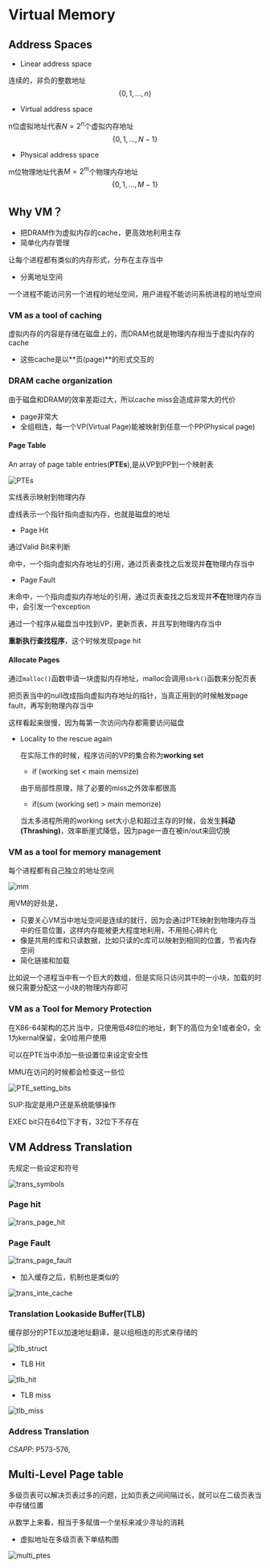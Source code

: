 # Virtual Memory

## Address Spaces

- Linear address space

连续的，非负的整数地址
$$
\{0,1,...,n\}
$$

- Virtual address space

n位虚拟地址代表$N=2^n$个虚拟内存地址
$$
\{0,1,...,N-1\}
$$

- Physical address space

m位物理地址代表$M=2^m$个物理内存地址
$$
\{0,1,...,M-1\}
$$

## Why VM？

- 把DRAM作为虚拟内存的cache，更高效地利用主存
- 简单化内存管理

让每个进程都有类似的内存形式，分布在主存当中

- 分离地址空间

一个进程不能访问另一个进程的地址空间，用户进程不能访问系统进程的地址空间

### VM as a tool of caching

虚拟内存的内容是存储在磁盘上的，而DRAM也就是物理内存相当于虚拟内存的cache

- 这些cache是以**页(page)**的形式交互的

### DRAM cache organization

由于磁盘和DRAM的效率差距过大，所以cache miss会造成非常大的代价

- page非常大
- 全组相连，每一个VP(Virtual Page)能被映射到任意一个PP(Physical page)

#### Page Table

An array of page table entries(**PTEs**),是从VP到PP到一个映射表

![PTEs](../src/Figures/PTEs.png)

实线表示映射到物理内存

虚线表示一个指针指向虚拟内存，也就是磁盘的地址

- Page Hit

通过Valid Bit来判断

命中，一个指向虚拟内存地址的引用，通过页表查找之后发现并**在**物理内存当中

- Page Fault

未命中，一个指向虚拟内存地址的引用，通过页表查找之后发现并**不在**物理内存当中，会引发一个exception

通过一个程序从磁盘当中找到VP，更新页表，并且写到物理内存当中

**重新执行查找程序**，这个时候发现page hit

#### Allocate Pages

通过`malloc()`函数申请一块虚拟内存地址，malloc会调用`sbrk()`函数来分配页表

把页表当中的null改成指向虚拟内存地址的指针，当真正用到的时候触发page fault，再写到物理内存当中

这样看起来很慢，因为每第一次访问内存都需要访问磁盘

- Locality to the rescue again

  在实际工作的时候，程序访问的VP的集合称为**working set**

  - if (working set < main memsize)

  由于局部性原理，除了必要的miss之外效率都很高

  - if(sum (working set) > main memorize)

  当太多进程所用的working set大小总和超过主存的时候，会发生**抖动(Thrashing)**，效率断崖式降低，因为page一直在被in/out来回切换

### VM as a tool for memory management

每个进程都有自己独立的地址空间

![mm](../src/Figures/mm.png)

用VM的好处是，

- 只要关心VM当中地址空间是连续的就行，因为会通过PTE映射到物理内存当中的任意位置，这样内存能被更大程度地利用，不用担心碎片化
- 像是共用的库和只读数据，比如只读的c库可以映射到相同的位置，节省内存空间
- 简化链接和加载

比如说一个进程当中有一个巨大的数组，但是实际只访问其中的一小块，加载的时候只需要分配这一小块的物理内存即可

### VM as a Tool for Memory Protection

在X86-64架构的芯片当中，只使用低48位的地址，剩下的高位为全1或者全0，全1为kernal保留，全0给用户使用

可以在PTE当中添加一些设置位来设定安全性

MMU在访问的时候都会检查这一些位

![PTE_setting_bits](../src/Figures/PTE_setting_bits.png)

SUP:指定是用户还是系统能够操作

EXEC bit只在64位下才有，32位下不存在



## VM Address Translation

先规定一些设定和符号

![trans_symbols](../src/Figures/trans_symbols.png)

### Page hit

![trans_page_hit](../src/Figures/trans_page_hit.png)

### Page Fault

![trans_page_fault](../src/Figures/trans_page_fault.png)

- 加入缓存之后，机制也是类似的

![trans_inte_cache](../src/Figures/trans_inte_cache.png)

### Translation Lookaside Buffer(TLB)

缓存部分的PTE以加速地址翻译，是以组相连的形式来存储的

![tlb_struct](../src/Figures/tlb_struct.png)

- TLB Hit

![tlb_hit](../src/Figures/tlb_hit.png)

- TLB miss

![tlb_miss](../src/Figures/tlb_miss.png)

### Address Translation

*CSAPP*: P573-576,

## Multi-Level Page table

多级页表可以解决页表过多的问题，比如页表之间间隔过长，就可以在二级页表当中存储位置

从数学上来看，相当于多赋值一个坐标来减少寻址的消耗

- 虚拟地址在多级页表下单结构图

![multi_ptes](../src/Figures/multi_ptes.png)



